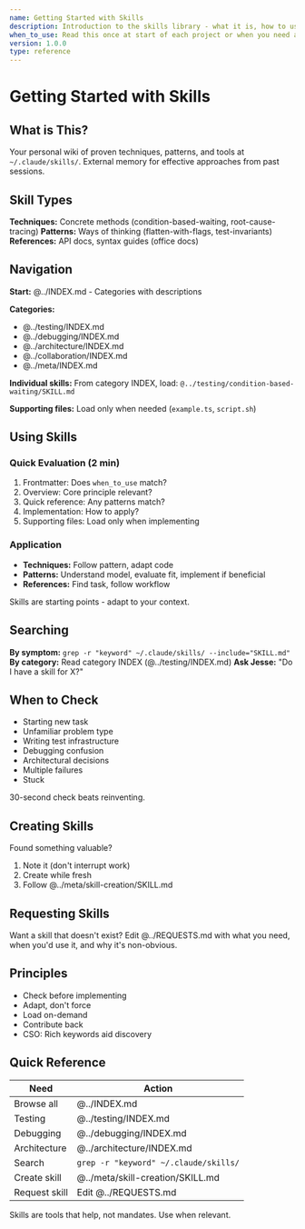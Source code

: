 ```yaml
---
name: Getting Started with Skills
description: Introduction to the skills library - what it is, how to use it, how to contribute
when_to_use: Read this once at start of each project or when you need a refresher
version: 1.0.0
type: reference
---
```


# Getting Started with Skills

## What is This?

Your personal wiki of proven techniques, patterns, and tools at `~/.claude/skills/`. External memory for effective approaches from past sessions.

## Skill Types

**Techniques:** Concrete methods (condition-based-waiting, root-cause-tracing)
**Patterns:** Ways of thinking (flatten-with-flags, test-invariants)
**References:** API docs, syntax guides (office docs)

## Navigation

**Start:** @../INDEX.md - Categories with descriptions

**Categories:**
- @../testing/INDEX.md
- @../debugging/INDEX.md
- @../architecture/INDEX.md
- @../collaboration/INDEX.md
- @../meta/INDEX.md

**Individual skills:** From category INDEX, load: `@../testing/condition-based-waiting/SKILL.md`

**Supporting files:** Load only when needed (`example.ts`, `script.sh`)

## Using Skills

### Quick Evaluation (2 min)
1. Frontmatter: Does `when_to_use` match?
2. Overview: Core principle relevant?
3. Quick reference: Any patterns match?
4. Implementation: How to apply?
5. Supporting files: Load only when implementing

### Application
- **Techniques:** Follow pattern, adapt code
- **Patterns:** Understand model, evaluate fit, implement if beneficial
- **References:** Find task, follow workflow

Skills are starting points - adapt to your context.

## Searching

**By symptom:** `grep -r "keyword" ~/.claude/skills/ --include="SKILL.md"`
**By category:** Read category INDEX (@../testing/INDEX.md)
**Ask Jesse:** "Do I have a skill for X?"

## When to Check

- Starting new task
- Unfamiliar problem type
- Writing test infrastructure
- Debugging confusion
- Architectural decisions
- Multiple failures
- Stuck

30-second check beats reinventing.

## Creating Skills

Found something valuable?
1. Note it (don't interrupt work)
2. Create while fresh
3. Follow @../meta/skill-creation/SKILL.md

## Requesting Skills

Want a skill that doesn't exist? Edit @../REQUESTS.md with what you need, when you'd use it, and why it's non-obvious.

## Principles

- Check before implementing
- Adapt, don't force
- Load on-demand
- Contribute back
- CSO: Rich keywords aid discovery

## Quick Reference

| Need | Action |
|------|--------|
| Browse all | @../INDEX.md |
| Testing | @../testing/INDEX.md |
| Debugging | @../debugging/INDEX.md |
| Architecture | @../architecture/INDEX.md |
| Search | `grep -r "keyword" ~/.claude/skills/` |
| Create skill | @../meta/skill-creation/SKILL.md |
| Request skill | Edit @../REQUESTS.md |

Skills are tools that help, not mandates. Use when relevant.
